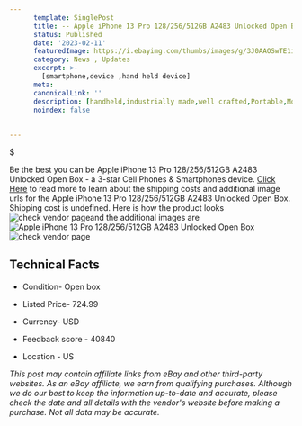 ```yaml
---
      template: SinglePost
      title: -- Apple iPhone 13 Pro 128/256/512GB A2483 Unlocked Open Box
      status: Published
      date: '2023-02-11'
      featuredImage: https://i.ebayimg.com/thumbs/images/g/3J0AAOSwTE1ivwj5/s-l225.jpg
      category: News , Updates
      excerpt: >-
        [smartphone,device ,hand held device]
      meta:
      canonicalLink: ''
      description: [handheld,industrially made,well crafted,Portable,Mobile,Compact,Convenient,Lightweight,Maneuverable,Man-portable,Miniature,Carriable,Hand-held,Light,Holdable,Transportable,Mobile device,Pocket-sized,On-the-go,Wireless,Cordless,Compact size,Convenient size, smartphone,device ,hand held device]
      noindex: false
      
        
---
```

$

Be the best you can be Apple iPhone 13 Pro 128/256/512GB A2483 Unlocked Open Box - a 3-star Cell Phones & Smartphones device. [Click Here](https://www.ebay.com/itm/265631521842?hash=item3dd8df5c32%3Ag%3A3J0AAOSwTE1ivwj5&mkevt=1&mkcid=1&mkrid=711-53200-19255-0&campid=%253CePNCampaignId%253E&customid=%253CreferenceId%253E&toolid=10049) to read more to learn about the shipping costs and additional image urls for the Apple iPhone 13 Pro 128/256/512GB A2483 Unlocked Open Box. Shipping cost is undefined. Here is how the product looks ![check vendor page](https://i.ebayimg.com/thumbs/images/g/3J0AAOSwTE1ivwj5/s-l225.jpg)and the additional images are![Apple iPhone 13 Pro 128/256/512GB A2483 Unlocked Open Box](https://i.ebayimg.com/images/g/3J0AAOSwTE1ivwj5/s-l1600.jpg)![check vendor page](https://origin-galleryplus.ebayimg.com/ws/web/265631521842_2_0_1/225x225.jpg,https://origin-galleryplus.ebayimg.com/ws/web/265631521842_3_0_1/225x225.jpg)



 ## Technical Facts 



     
      

 - Condition- Open box 


      

 - Listed Price- 724.99 


      

 - Currency- USD 


      

 - Feedback score - 40840 


      

 - Location - US 


      
      

 *_This post may contain affiliate links from eBay and other third-party websites. As an eBay affiliate, we earn from qualifying purchases. Although we do our best to keep the information up-to-date and accurate, please check the date and all details with the vendor's website before making a purchase. Not all data may be accurate._*






